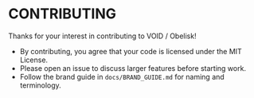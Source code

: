 # CONTRIBUTING

Thanks for your interest in contributing to VOID / Obelisk!

- By contributing, you agree that your code is licensed under the MIT License.
- Please open an issue to discuss larger features before starting work.
- Follow the brand guide in `docs/BRAND_GUIDE.md` for naming and terminology.
